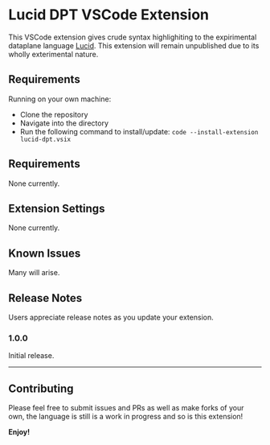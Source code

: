 # Lucid DPT VSCode Extension

This VSCode extension gives crude syntax highlighiting to the expirimental dataplane language [Lucid](https://github.com/PrincetonUniversity/lucid). This extension will remain unpublished due to its wholly exterimental nature.

## Requirements

Running on your own machine:
* Clone the repository
* Navigate into the directory
* Run the following command to install/update: ```code --install-extension lucid-dpt.vsix```

## Requirements

None currently.

## Extension Settings

None currently.

## Known Issues

Many will arise.

## Release Notes

Users appreciate release notes as you update your extension.

### 1.0.0

Initial release.

---

## Contributing

Please feel free to submit issues and PRs as well as make forks of your own, the language is still is a work in progress and so is this extension!

**Enjoy!**
